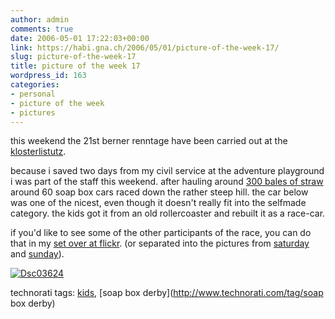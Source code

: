 ```yaml
---
author: admin
comments: true
date: 2006-05-01 17:22:03+00:00
link: https://habi.gna.ch/2006/05/01/picture-of-the-week-17/
slug: picture-of-the-week-17
title: picture of the week 17
wordpress_id: 163
categories:
- personal
- picture of the week
- pictures
---
```



this weekend the 21st berner renntage have been carried out at the [klosterlistutz](http://map.search.ch/3006-bern/kloesterlistutz?x=-4&y=-72&z=1024).
  
because i saved two days from my civil service at the adventure playground i was part of the staff this weekend. after hauling around [300 bales of straw](https://www.flickr.com/photos/habi/136995663/in/set-72057594121961006/) around 60 soap box cars raced down the rather steep hill. the car below was one of the nicest, even though it doesn't really fit into the selfmade category. the kids got it from an old rollercoaster and rebuilt it as a race-car.
  
if you'd like to see some of the other participants of the race, you can do that in my [set over at flickr](https://www.flickr.com/photos/habi/sets/72057594121961006/). (or separated into the pictures from [saturday](https://www.flickr.com/photos/habi/sets/72057594120272261/) and [sunday](https://www.flickr.com/photos/habi/sets/72057594121948558/)).



[![Dsc03624](https://habi.gna.ch/blog/images/DSC03624-tm.jpg)](https://habi.gna.ch/blog/images/DSC03624.jpg)





technorati tags: [kids](http://www.technorati.com/tag/kids), [soap box derby](http://www.technorati.com/tag/soap box derby)
